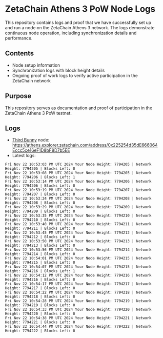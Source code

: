 # ZetaChain Athens 3 PoW Node Logs
This repository contains logs and proof that we have successfully set up and run a node on the ZetaChain Athens 3 network. The logs demonstrate continuous node operation, including synchronization details and performance.

## Contents
- Node setup information
- Synchronization logs with block height details
- Ongoing proof of work logs to verify active participation in the ZetaChain network

## Purpose
This repository serves as documentation and proof of participation in the ZetaChain Athens 3 PoW testnet.

## Logs

- [Third Bunny](https://thirdbunny.xyz/) node: https://athens.explorer.zetachain.com/address/0x225254d35dE666064Eccc5ce16eF1D8bF8D7b5EE
- Latest logs:
```
Fri Nov 22 10:53:03 PM UTC 2024 Your Node Height: 7794205 | Network Height: 7794205 | Blocks Left: 0
Fri Nov 22 10:53:08 PM UTC 2024 Your Node Height: 7794205 | Network Height: 7794206 | Blocks Left: 1
Fri Nov 22 10:53:14 PM UTC 2024 Your Node Height: 7794206 | Network Height: 7794206 | Blocks Left: 0
Fri Nov 22 10:53:19 PM UTC 2024 Your Node Height: 7794207 | Network Height: 7794207 | Blocks Left: 0
Fri Nov 22 10:53:24 PM UTC 2024 Your Node Height: 7794208 | Network Height: 7794208 | Blocks Left: 0
Fri Nov 22 10:53:29 PM UTC 2024 Your Node Height: 7794209 | Network Height: 7794209 | Blocks Left: 0
Fri Nov 22 10:53:35 PM UTC 2024 Your Node Height: 7794210 | Network Height: 7794210 | Blocks Left: 0
Fri Nov 22 10:53:40 PM UTC 2024 Your Node Height: 7794211 | Network Height: 7794211 | Blocks Left: 0
Fri Nov 22 10:53:45 PM UTC 2024 Your Node Height: 7794212 | Network Height: 7794212 | Blocks Left: 0
Fri Nov 22 10:53:50 PM UTC 2024 Your Node Height: 7794213 | Network Height: 7794213 | Blocks Left: 0
Fri Nov 22 10:53:56 PM UTC 2024 Your Node Height: 7794214 | Network Height: 7794214 | Blocks Left: 0
Fri Nov 22 10:54:01 PM UTC 2024 Your Node Height: 7794215 | Network Height: 7794215 | Blocks Left: 0
Fri Nov 22 10:54:07 PM UTC 2024 Your Node Height: 7794215 | Network Height: 7794216 | Blocks Left: 1
Fri Nov 22 10:54:12 PM UTC 2024 Your Node Height: 7794216 | Network Height: 7794216 | Blocks Left: 0
Fri Nov 22 10:54:17 PM UTC 2024 Your Node Height: 7794217 | Network Height: 7794217 | Blocks Left: 0
Fri Nov 22 10:54:22 PM UTC 2024 Your Node Height: 7794218 | Network Height: 7794218 | Blocks Left: 0
Fri Nov 22 10:54:28 PM UTC 2024 Your Node Height: 7794219 | Network Height: 7794219 | Blocks Left: 0
Fri Nov 22 10:54:33 PM UTC 2024 Your Node Height: 7794220 | Network Height: 7794220 | Blocks Left: 0
Fri Nov 22 10:54:38 PM UTC 2024 Your Node Height: 7794221 | Network Height: 7794221 | Blocks Left: 0
Fri Nov 22 10:54:44 PM UTC 2024 Your Node Height: 7794222 | Network Height: 7794222 | Blocks Left: 0
```
